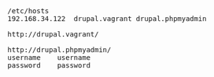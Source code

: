 <pre>

/etc/hosts
192.168.34.122  drupal.vagrant drupal.phpmyadmin

http://drupal.vagrant/

http://drupal.phpmyadmin/
username    username
password    password

</pre>